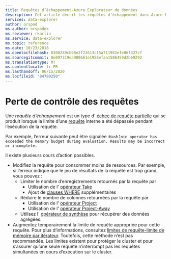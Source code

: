 ```yaml
---
title: Requêtes d’échappement-Azure Explorateur de données
description: Cet article décrit les requêtes d’échappement dans Azure Explorateur de données.
services: data-explorer
author: orspod
ms.author: orspodek
ms.reviewer: rkarlin
ms.service: data-explorer
ms.topic: reference
ms.date: 10/23/2018
ms.openlocfilehash: 8300289cb98e2f23613c15a711982efe06f327cf
ms.sourcegitcommit: 8e097319ea989661e1958efaa1586459d2b69292
ms.translationtype: MT
ms.contentlocale: fr-FR
ms.lasthandoff: 06/15/2020
ms.locfileid: "84780250"
---
```

# <a name="runaway-queries"></a>Perte de contrôle des requêtes

Une *requête d’échappement* est un type d' [échec de requête partielle](partialqueryfailures.md) qui se produit lorsque la limite d’une [requête](querylimits.md) interne a été dépassée pendant l’exécution de la requête. 

Par exemple, l’erreur suivante peut être signalée :`HashJoin operator has exceeded the memory budget during evaluation. Results may be incorrect or incomplete.`

Il existe plusieurs cours d’action possibles.
* Modifiez la requête pour consommer moins de ressources. Par exemple, si l’erreur indique que le jeu de résultats de la requête est trop grand, vous pouvez :
  * Limiter le nombre d’enregistrements retournés par la requête par
     * Utilisation de l' [opérateur Take](../query/takeoperator.md)
     * Ajout de [clauses WHERE](../query/whereoperator.md) supplémentaires
  * Réduire le nombre de colonnes retournées par la requête par 
     * Utilisation de l' [opérateur Project](../query/projectoperator.md)
     * Utilisation de l' [opérateur Project-Away](../query/projectawayoperator.md)
  * Utilisez l' [opérateur de synthèse](../query/summarizeoperator.md) pour récupérer des données agrégées.
* Augmentez temporairement la limite de requête appropriée pour cette requête. Pour plus d’informations, consultez [limites de requête-limite de mémoire par itérateur](querylimits.md). Toutefois, cette méthode n’est pas recommandée. Les limites existent pour protéger le cluster et pour s’assurer qu’une seule requête n’interrompt pas les requêtes simultanées en cours d’exécution sur le cluster.
